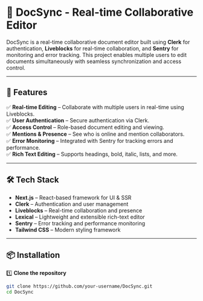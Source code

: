 # 📝 DocSync - Real-time Collaborative Editor

DocSync is a real-time collaborative document editor built using **Clerk** for authentication, **Liveblocks** for real-time collaboration, and **Sentry** for monitoring and error tracking. This project enables multiple users to edit documents simultaneously with seamless synchronization and access control.

---

## 🚀 Features

✅ **Real-time Editing** – Collaborate with multiple users in real-time using Liveblocks.  
✅ **User Authentication** – Secure authentication via Clerk.  
✅ **Access Control** – Role-based document editing and viewing.  
✅ **Mentions & Presence** – See who is online and mention collaborators.  
✅ **Error Monitoring** – Integrated with Sentry for tracking errors and performance.  
✅ **Rich Text Editing** – Supports headings, bold, italic, lists, and more.  

---

## 🛠️ Tech Stack

- **Next.js** – React-based framework for UI & SSR  
- **Clerk** – Authentication and user management  
- **Liveblocks** – Real-time collaboration and presence  
- **Lexical** – Lightweight and extensible rich-text editor  
- **Sentry** – Error tracking and performance monitoring  
- **Tailwind CSS** – Modern styling framework  

---

## 📦 Installation

1️⃣ **Clone the repository**  
```sh
git clone https://github.com/your-username/DocSync.git
cd DocSync
